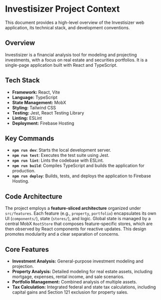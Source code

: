 # Investisizer Project Context

This document provides a high-level overview of the Investisizer web application, its technical stack, and development conventions.

## Overview

Investisizer is a financial analysis tool for modeling and projecting investments, with a focus on real estate and securities portfolios. It is a single-page application built with React and TypeScript.

## Tech Stack

- **Framework:** React, Vite
- **Language:** TypeScript
- **State Management:** MobX
- **Styling:** Tailwind CSS
- **Testing:** Jest, React Testing Library
- **Linting:** ESLint
- **Deployment:** Firebase Hosting

## Key Commands

- **`npm run dev`**: Starts the local development server.
- **`npm run test`**: Executes the test suite using Jest.
- **`npm run lint`**: Lints the codebase with ESLint.
- **`npm run build`**: Compiles TypeScript and builds the application for production.
- **`npm run deploy`**: Builds, tests, and deploys the application to Firebase Hosting.

## Code Architecture

The project employs a **feature-sliced architecture** organized under `src/features`. Each feature (e.g., `property`, `portfolio`) encapsulates its own UI (`components/`), state (`stores/`), and logic. Global state is managed by a central MobX `RootStore` that composes feature-specific stores, which are then observed by React components for reactive updates. This design promotes modularity and a clear separation of concerns.

## Core Features

- **Investment Analysis:** General-purpose investment modeling and projection.
- **Property Analysis:** Detailed modeling for real estate assets, including mortgage, expenses, rental income, and sale scenarios.
- **Portfolio Management:** Combined analysis of multiple assets.
- **Tax Calculation:** Integrated federal and state tax calculations, including capital gains and Section 121 exclusion for property sales.
